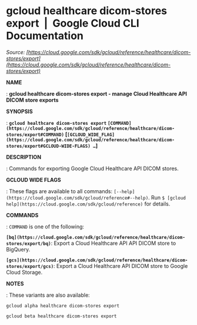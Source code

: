 # gcloud healthcare dicom-stores export  |  Google Cloud CLI Documentation

*Source: [https://cloud.google.com/sdk/gcloud/reference/healthcare/dicom-stores/export](https://cloud.google.com/sdk/gcloud/reference/healthcare/dicom-stores/export)*

**NAME**

: **gcloud healthcare dicom-stores export - manage Cloud Healthcare API DICOM store exports**

**SYNOPSIS**

: **`gcloud healthcare dicom-stores export` `[COMMAND](https://cloud.google.com/sdk/gcloud/reference/healthcare/dicom-stores/export#COMMAND)` [`[GCLOUD_WIDE_FLAG](https://cloud.google.com/sdk/gcloud/reference/healthcare/dicom-stores/export#GCLOUD-WIDE-FLAGS) …`]**

**DESCRIPTION**

: Commands for exporting Google Cloud Healthcare API DICOM stores.

**GCLOUD WIDE FLAGS**

: These flags are available to all commands: `[--help](https://cloud.google.com/sdk/gcloud/reference#--help)`.
Run `$ [gcloud help](https://cloud.google.com/sdk/gcloud/reference)` for details.

**COMMANDS**

: ``COMMAND`` is one of the following:

**`[bq](https://cloud.google.com/sdk/gcloud/reference/healthcare/dicom-stores/export/bq)`**:
Export a Cloud Healthcare API API DICOM store to BigQuery.

**`[gcs](https://cloud.google.com/sdk/gcloud/reference/healthcare/dicom-stores/export/gcs)`**:
Export a Cloud Healthcare API DICOM store to Google Cloud Storage.

**NOTES**

: These variants are also available:

```
gcloud alpha healthcare dicom-stores export
```

```
gcloud beta healthcare dicom-stores export
```